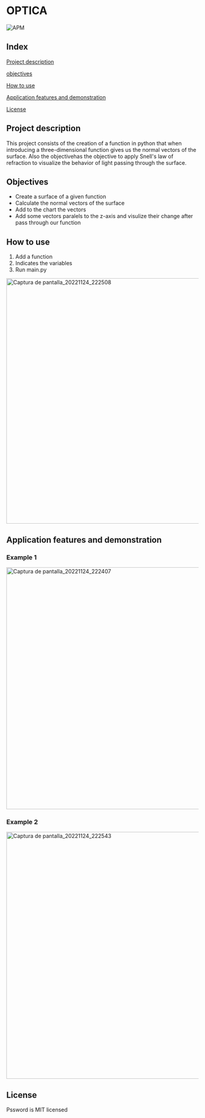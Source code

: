 # OPTICA

![APM](https://img.shields.io/apm/l/vim-mode?style=plastic)

## Index

[Project description](#Project-description)

[objectives](#objectives)

[How to use](#how-to-use)

[Application features and demonstration](#Application-features-and-demonstration)

[License](#License)




## Project description
This project consists of the creation of a function in python that when introducing a three-dimensional function gives us the normal vectors of the surface.
Also the objectivehas the objective to apply Snell's law of refraction to visualize the behavior of light passing through the surface.

## Objectives
- Create a surface of a given function
- Calculate the normal vectors of the surface
- Add to the chart the vectors
- Add some vectors paralels to the z-axis and visulize their change after pass through our function

## How to use
1. Add a function 
2. Indicates the variables
2. Run main.py
<img width="641" alt="Captura de pantalla_20221124_222508" src="https://user-images.githubusercontent.com/118636000/203866167-8c3d1daa-d309-4ab0-9815-fd245d54070a.png">

## Application features and demonstration

### Example 1
<img width="632" alt="Captura de pantalla_20221124_222407" src="https://user-images.githubusercontent.com/118636000/203866304-484718fd-2fce-486a-8a93-0a5d33713a34.png">


### Example 2
<img width="645" alt="Captura de pantalla_20221124_222543" src="https://user-images.githubusercontent.com/118636000/203866308-125d1f21-f8d9-48c6-bc60-96443b88e198.png">


## License

Pssword is MIT licensed

